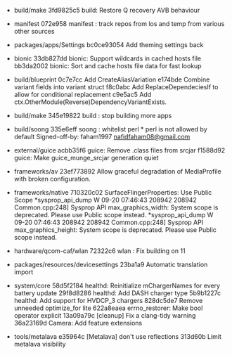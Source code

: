    * build/make
3fd9825c5 build: Restore Q recovery AVB behaviour

   * manifest
072e958 manifest : track repos from los and temp from various other sources

   * packages/apps/Settings
bc0ce93054 Add theming settings back

   * bionic
33db827dd bionic: Support wildcards in cached hosts file
bb3da2002 bionic: Sort and cache hosts file data for fast lookup

   * build/blueprint
0c7e7cc Add CreateAliasVariation
e174bde Combine variant fields into variant struct
f8c0abc Add ReplaceDependeciesIf to allow for conditional replacement
c9e5ac5 Add ctx.OtherModule(Reverse)DependencyVariantExists.

   * build/make
345e19822 build : stop building more apps

   * build/soong
335e6eff soong : whitelist perl * perl is not allowed by default Signed-off-by: faham1997 <nafidfaham08@gmail.com>

   * external/guice
acbb35f6 guice: Remove .class files from srcjar
f1588d92 guice: Make guice_munge_srcjar generation quiet

   * frameworks/av
23ef773892 Allow graceful degradation of MediaProfile with broken configuration.

   * frameworks/native
710320c02 SurfaceFlingerProperties: Use Public Scope *sysprop_api_dump W 09-20 07:46:43 208942 208942 Common.cpp:248] Sysprop API max_graphics_width: System scope is deprecated. Please use Public scope instead. *sysprop_api_dump W 09-20 07:46:43 208942 208942 Common.cpp:248] Sysprop API max_graphics_height: System scope is deprecated. Please use Public scope instead.

   * hardware/qcom-caf/wlan
72322c6 wlan  : Fix building on 11

   * packages/resources/devicesettings
23ba1a9 Automatic translation import

   * system/core
58d5f2184 healthd: Reinitialize mChargerNames for every battery update
29f8d8286 healthd: Add DASH charger type
5b9b1227c healthd: Add support for HVDCP_3 chargers
828dc5de7 Remove unneeded optimize_for lite
622a8eaea errno_restorer: Make bool operator explicit
13a09a79c [cleanup] Fix a clang-tidy warning
36a23169d Camera: Add feature extensions

   * tools/metalava
e35964c [Metalava] don't use reflections
313d60b Limit metalava visibility
